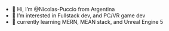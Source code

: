 - 👋 Hi, I’m @Nicolas-Puccio from Argentina
- 👀 I’m interested in Fullstack dev, and PC/VR game dev 
- 🌱 currently learning MERN, MEAN stack, and Unreal Engine 5

<!---
Nicolas-Puccio/Nicolas-Puccio is a ✨ special ✨ repository because its `README.md` (this file) appears on your GitHub profile.
You can click the Preview link to take a look at your changes.
--->
